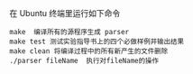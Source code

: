 在 Ubuntu 终端里运行如下命令

```
make  编译所有的源程序生成 parser
make test 测试实验指导书上的四个必做样例并输出结果
make clean 将编译过程中的所有新产生的文件删除
./parser fileName  执行对fileName的操作
```

